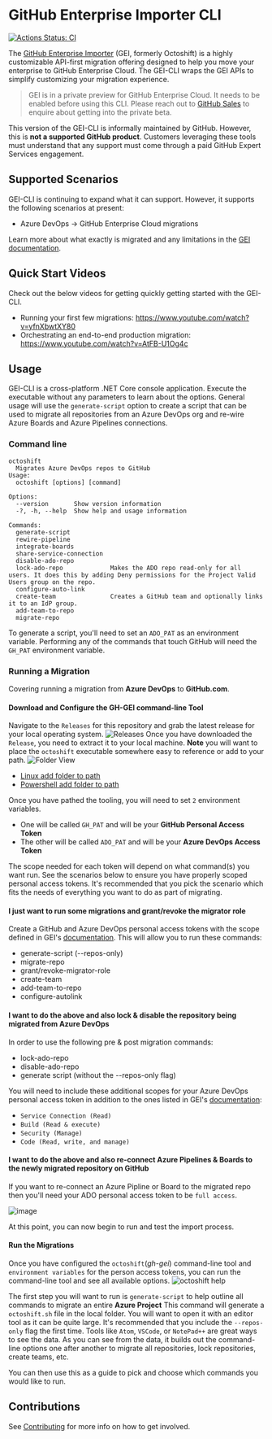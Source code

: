 # GitHub Enterprise Importer CLI

[![Actions Status: CI](https://github.com/github/octoshiftcli/workflows/CI/badge.svg)](https://github.com/github/octoshiftcli/actions?query=workflow%3ACI)


The [GitHub Enterprise Importer](https://docs.github.com/en/early-access/github/migrating-with-github-enterprise-importer) (GEI, formerly Octoshift) is a highly customizable API-first migration offering designed to help you move your enterprise to GitHub Enterprise Cloud. The GEI-CLI wraps the GEI APIs to simplify customizing your migration experience. 

> GEI is in a private preview for GitHub Enterprise Cloud. It needs to be enabled before using this CLI. Please reach out to [GitHub Sales](https://github.com/enterprise/contact) to enquire about getting into the private beta. 

This version of the GEI-CLI is informally maintained by GitHub. However, this is **not a supported GitHub product**. Customers leveraging these tools must understand that any support must come through a paid GitHub Expert Services engagement.

## Supported Scenarios
GEI-CLI is continuing to expand what it can support. However, it supports the following scenarios at present:

* Azure DevOps -> GitHub Enterprise Cloud migrations

Learn more about what exactly is migrated and any limitations in the [GEI documentation](https://docs.github.com/en/early-access/github/migrating-with-github-enterprise-importer/about-github-enterprise-importer). 

## Quick Start Videos
Check out the below videos for getting quickly getting started with the GEI-CLI.

* Running your first few migrations: https://www.youtube.com/watch?v=yfnXbwtXY80
* Orchestrating an end-to-end production migration: https://www.youtube.com/watch?v=AtFB-U1Og4c

## Usage

GEI-CLI is a cross-platform .NET Core console application.  Execute the executable without any parameters to learn about the options. General usage will use the `generate-script` option to create a script that can be used to migrate all repositories from an Azure DevOps org and re-wire Azure Boards and Azure Pipelines connections.

### Command line
```
octoshift
  Migrates Azure DevOps repos to GitHub
Usage:
  octoshift [options] [command]

Options:
  --version       Show version information
  -?, -h, --help  Show help and usage information

Commands:
  generate-script
  rewire-pipeline
  integrate-boards
  share-service-connection
  disable-ado-repo
  lock-ado-repo             Makes the ADO repo read-only for all users. It does this by adding Deny permissions for the Project Valid Users group on the repo.
  configure-auto-link
  create-team               Creates a GitHub team and optionally links it to an IdP group.
  add-team-to-repo
  migrate-repo
```

To generate a script, you'll need to set an `ADO_PAT` as an environment variable. Performing any of the commands that touch GitHub will need the `GH_PAT` environment variable.

### Running a Migration 

Covering running a migration from **Azure DevOps** to **GitHub.com**. 

#### Download and Configure the GH-GEI command-line Tool

Navigate to the `Releases` for this repository and grab the latest release for your local operating system.
![Releases](https://user-images.githubusercontent.com/29484535/145065021-35f37a00-1a25-42a4-804d-11fd9f8cc811.png)
Once you have downloaded the `Release`, you need to extract it to your local machine.
**Note** you will want to place the `octoshift` executable somewhere easy to reference or add to your path.
![Folder View](https://user-images.githubusercontent.com/29484535/145065026-a519a7f0-fc1d-46a1-a1a5-cd96743b1bd1.png)

* [Linux add folder to path](https://linuxize.com/post/how-to-add-directory-to-path-in-linux/)
* [Powershell add folder to path](https://stackoverflow.com/questions/714877/setting-windows-powershell-environment-variables/714918)

Once you have pathed the tooling, you will need to set `2` environment variables. 

* One will be called `GH_PAT` and will be your **GitHub Personal Access Token**
* The other will be called `ADO_PAT` and will be your **Azure DevOps Access Token** 

The scope needed for each token will depend on what command(s) you want run. See the scenarios below to ensure you have properly scoped personal access tokens. It's recommended that you pick the scenario which fits the needs of everything you want to do as part of migrating. 

#### I just want to run some migrations and grant/revoke the migrator role
Create a GitHub and Azure DevOps personal access tokens with the scope defined in GEI's [documentation](https://docs.github.com/en/early-access/github/migrating-with-github-enterprise-importer/migrating-to-github-enterprise-cloud-with-the-importer#step-2-assign-the-migration-permissions-role-and-ensure-the-migrator-has-the-expected-pat-scopes). This will allow you to run these commands:

* generate-script (--repos-only)
* migrate-repo
* grant/revoke-migrator-role
* create-team
* add-team-to-repo
* configure-autolink

#### I want to do the above and also lock & disable the repository being migrated from Azure DevOps
In order to use the following pre & post migration commands:

* lock-ado-repo
* disable-ado-repo
* generate script (without the --repos-only flag)

You will need to include these additional scopes for your Azure DevOps personal access token in addition to the ones listed in GEI's [documentation](https://docs.github.com/en/early-access/github/migrating-with-github-enterprise-importer/migrating-to-github-enterprise-cloud-with-the-importer#step-2-assign-the-migration-permissions-role-and-ensure-the-migrator-has-the-expected-pat-scopes):

* `Service Connection (Read)`
* `Build (Read & execute)`
* `Security (Manage)`
* `Code (Read, write, and manage)`

#### I want to do the above and also re-connect Azure Pipelines & Boards to the newly migrated repository on GitHub
If you want to re-connect an Azure Pipline or Board to the migrated repo then you'll need your ADO personal access token to be `full access`.

![image](https://user-images.githubusercontent.com/40493721/145903240-6a6d04cd-ba03-47f4-84aa-6af741a8ddd6.png)

At this point, you can now begin to run and test the import process.

#### Run the Migrations

Once you have configured the `octoshift`(*gh-gei*) command-line tool and `environment variables` for the person access tokens, you can run the command-line tool and see all available options.
![octoshift help](https://user-images.githubusercontent.com/29484535/145065029-ea8b3fcd-fcea-4f9b-ba7e-f9d3407e17fa.png)

The first step you will want to run is `generate-script` to help outline all commands to migrate an entire **Azure Project**
This command will generate a `octoshift.sh` file in the local folder. You will want to open it with an editor tool as it can be quite large. It's recommended that you include the `--repos-only` flag the first time. 
Tools like `Atom`, `VSCode`, or `NotePad++` are great ways to see the data.
As you can see from the data, it builds out the command-line options one after another to migrate all repositories, lock repositories, create teams, etc.

You can then use this as a guide to pick and choose which commands you would like to run.

## Contributions

See [Contributing](CONTRIBUTING.md) for more info on how to get involved.
